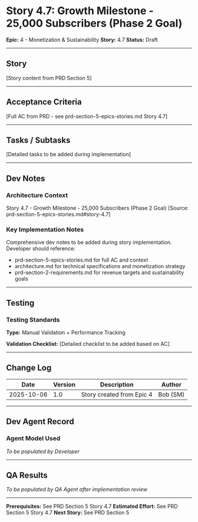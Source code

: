 # Story 4.7: Growth Milestone - 25,000 Subscribers (Phase 2 Goal)

**Epic:** 4 - Monetization & Sustainability
**Story:** 4.7
**Status:** Draft

---

## Story

[Story content from PRD Section 5]

---

## Acceptance Criteria

[Full AC from PRD - see prd-section-5-epics-stories.md Story 4.7]

---

## Tasks / Subtasks

[Detailed tasks to be added during implementation]

---

## Dev Notes

### Architecture Context

Story 4.7 - Growth Milestone - 25,000 Subscribers (Phase 2 Goal)
[Source: prd-section-5-epics-stories.md#story-4.7]

### Key Implementation Notes

Comprehensive dev notes to be added during story implementation.
Developer should reference:
- prd-section-5-epics-stories.md for full AC and context
- architecture.md for technical specifications and monetization strategy
- prd-section-2-requirements.md for revenue targets and sustainability goals

---

## Testing

### Testing Standards

**Type:** Manual Validation + Performance Tracking

**Validation Checklist:**
[Detailed checklist to be added based on AC]

---

## Change Log

| Date | Version | Description | Author |
|------|---------|-------------|--------|
| 2025-10-06 | 1.0 | Story created from Epic 4 | Bob (SM) |

---

## Dev Agent Record

### Agent Model Used

_To be populated by Developer_

---

## QA Results

_To be populated by QA Agent after implementation review_

---

**Prerequisites:** See PRD Section 5 Story 4.7
**Estimated Effort:** See PRD Section 5 Story 4.7
**Next Story:** See PRD Section 5
